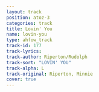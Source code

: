 ```yaml
---
layout: track
position: atoz-3
categories: track
title: Lovin' You
name: lovin-you
type: ahfow_track
track-id: 177
track-lyrics: 
track-author: Riperton/Rudolph
track-sort: "LOVIN' YOU"
track-alpha: L
track-original: Riperton, Minnie
cover: true
---
```

